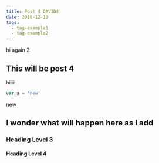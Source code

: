 ```yaml
---
title: Post 4 DAVID4
date: 2018-12-10
tags:
  - tag-example1
  - tag-example2
---
```


hi again 2

## This will be post 4
hiiiii

```js
var a = 'new'
```

new

## I wonder what will happen here as I add

### Heading Level 3

#### Heading Level 4
